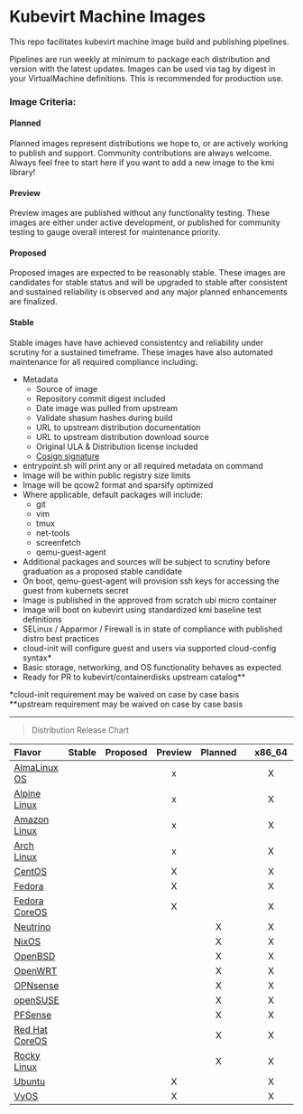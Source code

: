 # Kubevirt Machine Images
This repo facilitates kubevirt machine image build and publishing pipelines.
    
Pipelines are run weekly at minimum to package each distribution and version
with the latest updates. Images can be used via tag by digest in your VirtualMachine definitions.
This is recommended for production use.
### Image Criteria:
####    Planned
Planned images represent distributions we hope to, or are actively working to publish and support.
Community contributions are always welcome. Always feel free to start here if you want to add a new
image to the kmi library!
####    Preview
Preview images are published without any functionality testing. These images are either under active
development, or published for community testing to gauge overall interest for maintenance priority.
####    Proposed
Proposed images are expected to be reasonably stable. These images are candidates for stable status
and will be upgraded to stable after consistent and sustained reliability is observed and any major
planned enhancements are finalized.
####    Stable
Stable images have have achieved consistentcy and reliability under scrutiny for a sustained timeframe.
These images have also automated maintenance for all required compliance including:
  - Metadata
    - Source of image
    - Repository commit digest included
    - Date image was pulled from upstream
    - Validate shasum hashes during build
    - URL to upstream distribution documentation
    - URL to upstream distribution download source
    - Original ULA & Distribution license included
    - [Cosign signature](https://github.com/sigstore/cosign)
  - entrypoint.sh will print any or all required metadata on command
  - Image will be within public registry size limits
  - Image will be qcow2 format and sparsify optimized
  - Where applicable, default packages will include:
    - git
    - vim
    - tmux
    - net-tools
    - screenfetch
    - qemu-guest-agent
  - Additional packages and sources will be subject to scrutiny before graduation as a proposed stable candidate
  - On boot, qemu-guest-agent will provision ssh keys for accessing the guest from kubernets secret
  - Image is published in the approved from scratch ubi micro container
  - Image will boot on kubevirt using standardized kmi baseline test definitions
  - SELinux / Apparmor / Firewall is in state of compliance with published distro best practices
  - cloud-init will configure guest and users via supported cloud-config syntax*
  - Basic storage, networking, and OS functionality behaves as expected
  - Ready for PR to kubevirt/containerdisks upstream catalog**    
    
*cloud-init requirement may be waived on case by case basis    
**upstream requirement may be waived on case by case basis
    
------
> Distribution Release Chart
    
| Flavor           | Stable | Proposed | Preview | Planned  | | x86_64 | arm64 |
|:-----------------|:------:|:--------:|:-------:|:--------:|-|:------:|:-----:|
| [AlmaLinux OS]   |        |          |    x    |          | |    X   |   X   |
| [Alpine Linux]   |        |          |    x    |          | |    X   |   X   |
| [Amazon Linux]   |        |          |    x    |          | |    X   |       |
| [Arch Linux]     |        |          |    x    |          | |    X   |   X   |
| [CentOS]         |        |          |    X    |          | |    X   |   X   |
| [Fedora]         |        |          |    X    |          | |    X   |   X   |
| [Fedora CoreOS]  |        |          |    X    |          | |    X   |       |
| [Neutrino]       |        |          |         |    X     | |    X   |       |
| [NixOS]          |        |          |         |    X     | |    X   |       |
| [OpenBSD]        |        |          |         |    X     | |    X   |       |
| [OpenWRT]        |        |          |         |    X     | |    X   |   X   |
| [OPNsense]       |        |          |         |    X     | |    X   |       |
| [openSUSE]       |        |          |         |    X     | |    X   |       |
| [PFSense]        |        |          |         |    X     | |    X   |       |
| [Red Hat CoreOS] |        |          |         |    X     | |    X   |       |
| [Rocky Linux]    |        |          |         |    X     | |    X   |       |
| [Ubuntu]         |        |          |    X    |          | |    X   |   X   |
| [VyOS]           |        |          |    X    |          | |    X   |       |
    
[AlmaLinux OS]:https://almalinux.org
[Alpine Linux]:https://www.alpinelinux.org
[Amazon Linux]:https://aws.amazon.com/amazon-linux-2
[Arch Linux]:https://archlinux.org
[CentOS]:https://www.centos.org
[Fedora]:https://getfedora.org
[Fedora CoreOS]:https://docs.fedoraproject.org/en-US/fedora-coreos
[Neutrino]:https://github.com/ContainerCraft/neutrino
[NixOS]:https://nixos.org
[OpenBSD]:https://www.openbsd.org
[openSUSE]:http://www.opensuse.org
[OpenWRT]:https://openwrt.org
[OPNsense]:https://opnsense.org
[PFSense]:https://www.pfsense.org
[Red Hat CoreOS]:https://cloud.redhat.com/learn/coreos
[Rocky Linux]:https://rockylinux.org
[Ubuntu]:https://ubuntu.com
[VyOS]:https://vyos.io